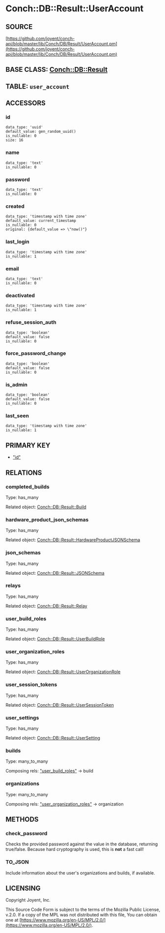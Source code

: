 # Conch::DB::Result::UserAccount

## SOURCE

[https://github.com/joyent/conch-api/blob/master/lib/Conch/DB/Result/UserAccount.pm](https://github.com/joyent/conch-api/blob/master/lib/Conch/DB/Result/UserAccount.pm)

## BASE CLASS: [Conch::DB::Result](../modules/Conch%3A%3ADB%3A%3AResult)

## TABLE: `user_account`

## ACCESSORS

### id

```
data_type: 'uuid'
default_value: gen_random_uuid()
is_nullable: 0
size: 16
```

### name

```
data_type: 'text'
is_nullable: 0
```

### password

```
data_type: 'text'
is_nullable: 0
```

### created

```
data_type: 'timestamp with time zone'
default_value: current_timestamp
is_nullable: 0
original: {default_value => \"now()"}
```

### last\_login

```
data_type: 'timestamp with time zone'
is_nullable: 1
```

### email

```
data_type: 'text'
is_nullable: 0
```

### deactivated

```
data_type: 'timestamp with time zone'
is_nullable: 1
```

### refuse\_session\_auth

```
data_type: 'boolean'
default_value: false
is_nullable: 0
```

### force\_password\_change

```
data_type: 'boolean'
default_value: false
is_nullable: 0
```

### is\_admin

```
data_type: 'boolean'
default_value: false
is_nullable: 0
```

### last\_seen

```
data_type: 'timestamp with time zone'
is_nullable: 1
```

## PRIMARY KEY

- ["id"](#id)

## RELATIONS

### completed\_builds

Type: has\_many

Related object: [Conch::DB::Result::Build](../modules/Conch%3A%3ADB%3A%3AResult%3A%3ABuild)

### hardware\_product\_json\_schemas

Type: has\_many

Related object: [Conch::DB::Result::HardwareProductJSONSchema](../modules/Conch%3A%3ADB%3A%3AResult%3A%3AHardwareProductJSONSchema)

### json\_schemas

Type: has\_many

Related object: [Conch::DB::Result::JSONSchema](../modules/Conch%3A%3ADB%3A%3AResult%3A%3AJSONSchema)

### relays

Type: has\_many

Related object: [Conch::DB::Result::Relay](../modules/Conch%3A%3ADB%3A%3AResult%3A%3ARelay)

### user\_build\_roles

Type: has\_many

Related object: [Conch::DB::Result::UserBuildRole](../modules/Conch%3A%3ADB%3A%3AResult%3A%3AUserBuildRole)

### user\_organization\_roles

Type: has\_many

Related object: [Conch::DB::Result::UserOrganizationRole](../modules/Conch%3A%3ADB%3A%3AResult%3A%3AUserOrganizationRole)

### user\_session\_tokens

Type: has\_many

Related object: [Conch::DB::Result::UserSessionToken](../modules/Conch%3A%3ADB%3A%3AResult%3A%3AUserSessionToken)

### user\_settings

Type: has\_many

Related object: [Conch::DB::Result::UserSetting](../modules/Conch%3A%3ADB%3A%3AResult%3A%3AUserSetting)

### builds

Type: many\_to\_many

Composing rels: ["user\_build\_roles"](#user_build_roles) -> build

### organizations

Type: many\_to\_many

Composing rels: ["user\_organization\_roles"](#user_organization_roles) -> organization

## METHODS

### check\_password

Checks the provided password against the value in the database, returning true/false.
Because hard cryptography is used, this is **not** a fast call!

### TO\_JSON

Include information about the user's organizations and builds, if available.

## LICENSING

Copyright Joyent, Inc.

This Source Code Form is subject to the terms of the Mozilla Public License,
v.2.0. If a copy of the MPL was not distributed with this file, You can obtain
one at [https://www.mozilla.org/en-US/MPL/2.0/](https://www.mozilla.org/en-US/MPL/2.0/).
